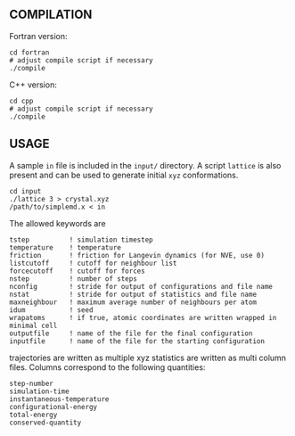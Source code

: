 ## COMPILATION

Fortran version:

````
cd fortran
# adjust compile script if necessary
./compile
````

C++ version:

````
cd cpp
# adjust compile script if necessary
./compile
````

## USAGE

A sample `in` file is included in the `input/` directory.
A script `lattice` is also present and can be used to generate initial `xyz` conformations.

````
cd input
./lattice 3 > crystal.xyz
/path/to/simplemd.x < in
````

The allowed keywords are

````
tstep          ! simulation timestep
temperature    ! temperature
friction       ! friction for Langevin dynamics (for NVE, use 0)
listcutoff     ! cutoff for neighbour list
forcecutoff    ! cutoff for forces
nstep          ! number of steps
nconfig        ! stride for output of configurations and file name
nstat          ! stride for output of statistics and file name
maxneighbour   ! maximum average number of neighbours per atom
idum           ! seed
wrapatoms      ! if true, atomic coordinates are written wrapped in minimal cell
outputfile     ! name of the file for the final configuration
inputfile      ! name of the file for the starting configuration
````

trajectories are written as multiple xyz statistics are written as multi column files. Columns correspond to the following quantities:

````
step-number
simulation-time
instantaneous-temperature
configurational-energy
total-energy
conserved-quantity
````
   

